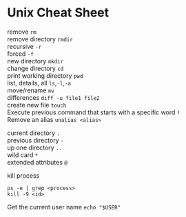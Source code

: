 # Unix Cheat Sheet
remove `rm` <br />
remove directory `rmdir`<br />
recursive `-r`<br />
forced `-f`<br />
new directory `mkdir` <br />
change directory `cd`<br />
print working directory `pwd`<br />
list, details, all `ls`,`-l`,`-a`<br />
move/rename `mv`<br />
differences `diff -u file1 file2`<br />
create new file `touch`<br />
Execute previous command that starts with a specific word `!` <br />
Remove an alias `unalias <alias>`  

current directory `.`<br />
previous directory `-`<br />
up one directory `..`<br />
wild card `*`<br />
extended attributes `@`<br />

kill process  
```
ps -e | grep <process>  
kill -9 <id>
```

Get the current user name `echo "$USER"`

